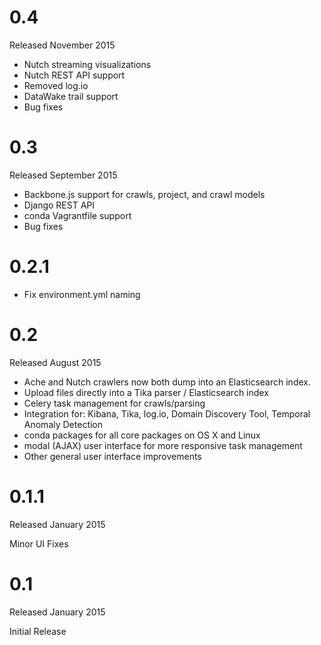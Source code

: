 # 0.4

Released November 2015

* Nutch streaming visualizations
* Nutch REST API support
* Removed log.io
* DataWake trail support
* Bug fixes

# 0.3

Released September 2015

* Backbone.js support for crawls, project, and crawl models
* Django REST API
* conda Vagrantfile support
* Bug fixes

# 0.2.1

* Fix environment.yml naming

# 0.2

Released August 2015

* Ache and Nutch crawlers now both dump into an Elasticsearch index.
* Upload files directly into a Tika parser / Elasticsearch index
* Celery task management for crawls/parsing
* Integration for: Kibana, Tika, log.io, Domain Discovery Tool, Temporal Anomaly Detection
* conda packages for all core packages on OS X and Linux
* modal (AJAX) user interface for more responsive task management
* Other general user interface improvements

# 0.1.1

Released January 2015

Minor UI Fixes

# 0.1

Released January 2015

Initial Release
